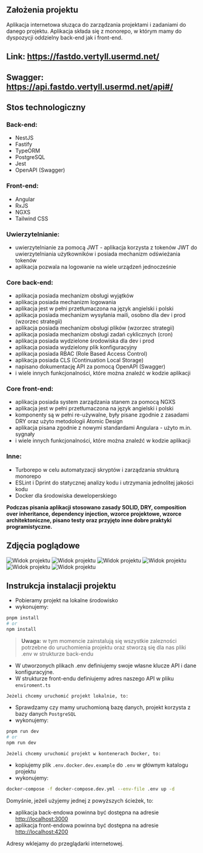 ## Założenia projektu 

Aplikacja internetowa słuząca do zarządzania projektami i zadaniami do danego projektu. Aplikacja składa się z monorepo, w którym mamy do dyspozycji oddzielny back-end jak i front-end.

## Link: https://fastdo.vertyll.usermd.net/
## Swagger: https://api.fastdo.vertyll.usermd.net/api#/ 

## Stos technologiczny

### Back-end:
- NestJS
- Fastify
- TypeORM
- PostgreSQL
- Jest
- OpenAPI (Swagger)

### Front-end:
- Angular
- RxJS
- NGXS
- Tailwind CSS

### Uwierzytelnianie:
- uwierzytelnianie za pomocą JWT - aplikacja korzysta z tokenów JWT do uwierzytelniania użytkowników i posiada mechanizm odświeżania tokenów
- aplikacja pozwala na logowanie na wiele urządzeń jednocześnie

### Core back-end:
- aplikacja posiada mechanizm obsługi wyjątków
- aplikacja posiada mechanizm logowania
- aplikacja jest w pełni przetłumaczona na język angielski i polski
- aplikacja posiada mechanizm wysyłania maili, osobno dla dev i prod (wzorzec strategii)
- aplikacja posiada mechanizm obsługi plików (wzorzec strategii)
- aplikacja posiada mechanizm obsługi zadań cyklicznych (cron)
- aplikacja posiada wydzielone środowiska dla dev i prod
- aplikacja posiada wydzielony plik konfiguracyjny
- aplikacja posiada RBAC (Role Based Access Control)
- aplikacja posiada CLS (Continuation Local Storage)
- napisano dokumentację API za pomocą OpenAPI (Swagger)
- i wiele innych funkcjonalności, które można znaleźć w kodzie aplikacji

### Core front-end:
- aplikacja posiada system zarządzania stanem za pomocą NGXS
- aplikacja jest w pełni przetłumaczona na język angielski i polski
- komponenty są w pełni re-używalne, były pisane zgodnie z zasadami DRY oraz użyto metodologii Atomic Design
- aplikacja pisana zgodnie z nowymi standardami Angulara - użyto m.in. sygnały
- i wiele innych funkcjonalności, które można znaleźć w kodzie aplikacji

### Inne:
- Turborepo w celu automatyzacji skryptów i zarządzania strukturą monorepo
- ESLint i Dprint do statycznej analizy kodu i utrzymania jednolitej jakości kodu
- Docker dla środowiska deweloperskiego

**Podczas pisania aplikacji stosowano zasady SOLID, DRY, composition over inheritance, dependency injection, wzorce projektowe, wzorce architektoniczne, pisano testy oraz przyjęto inne dobre praktyki programistyczne.**

## Zdjęcia poglądowe

![Widok projektu](https://raw.githubusercontent.com/vertyll/fastdo/refs/heads/main/screenshots/Screenshot%202025-02-09%20at%2012-49-54%20Rejestracja.png)
![Widok projektu](https://raw.githubusercontent.com/vertyll/fastdo/refs/heads/main/screenshots/Screenshot%202025-02-09%20at%2012-52-27%20Projekty.png)
![Widok projektu](https://raw.githubusercontent.com/vertyll/fastdo/refs/heads/main/screenshots/Screenshot%202025-02-09%20at%2012-52-38%20Zadania.png)
![Widok projektu](https://raw.githubusercontent.com/vertyll/fastdo/refs/heads/main/screenshots/Screenshot%202025-02-09%20at%2012-54-46%20Profil%20u%C5%BCytkownika.png)
![Widok projektu](https://raw.githubusercontent.com/vertyll/fastdo/refs/heads/main/screenshots/Screenshot%202025-02-09%20at%2012-56-38%20Zadania.png)
![Widok projektu](https://raw.githubusercontent.com/vertyll/fastdo/refs/heads/main/screenshots/Screenshot%202025-02-09%20at%2012-57-08%20Zadania.png)

## Instrukcja instalacji projektu

- Pobieramy projekt na lokalne środowisko
- wykonujemy:

```bash
pnpm install
# or
npm install
```

> **Uwaga:** w tym momencie zainstalują się wszystkie zalezności potrzebne do uruchomienia projektu oraz stworzą się dla nas pliki .env w strukturze back-endu
- W utworzonych plikach .env definiujemy swoje własne klucze API i dane konfiguracyjne.
- W strukturze front-endu definiujemy adres naszego API w pliku `enviroment.ts`

`Jeżeli chcemy uruchomić projekt lokalnie, to:`

- Sprawdzamy czy mamy uruchomioną bazę danych, projekt korzysta z bazy danych `PostgreSQL`
- wykonujemy:

```bash
pnpm run dev
# or
npm run dev
```

`Jeżeli chcemy uruchomić projekt w kontenerach Docker, to:`
- kopiujemy plik `.env.docker.dev.example` do `.env` w głównym katalogu projektu
- wykonujemy:

```bash
docker-compose -f docker-compose.dev.yml --env-file .env up -d
```

Domyśnie, jeżeli użyjemy jednej z powyższych ścieżek, to:
- aplikacja back-endowa powinna być dostępna na adresie [http://localhost:3000](http://localhost:3000)
- aplikacja front-endowa powinna być dostępna na adresie [http://localhost:4200](http://localhost:4200)

Adresy wklejamy do przeglądarki internetowej.
